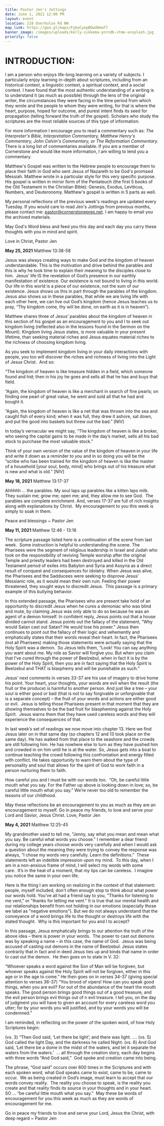 ```yaml
---
title: Pastor Jen's Jottings
date: June 1, 2021 12:00 PM
layout: event
location: 218 Overhulse Rd NW
map_link: https://goo.gl/maps/FykeCyepBDwUDmeF7
banner_image: /images/uploads/kelly-sikkema-ynrndb-xtme-unsplash.jpg
priority: false
---
```

# **INTRODUCTION:**

I am a person who enjoys life-long learning on a variety of subjects.  I particularly enjoy learning in-depth about scriptures, including from an historical context, a linguistic context, a spiritual context, and a social context. I have found that the most authentic understanding of a writing is to understand it (as much as possible) through the lens of the original writer, the circumstances they were facing in the time period from which they wrote and the people to whom they were writing, for that is where the heart, purpose, hoped for outcome, and purest intent finds its seed for propagation (telling forward the truth of the gospel). Scholars who study the scriptures are the most reliable sources of this type of information. 

For more information I encourage you to read a commentary such as: *The Interpreter's Bible, Interpretation Commentary, Matthew Henry's Commentary, John Calvin's Commentary, or The Reformation Commentary*. There is a long list of commentaries available. If you are a member of Cornerstone and would like more information, I am willing to lend you a commentary.

Matthew's Gospel was written to the Hebrew people to encourage them to place their faith in God who sent Jesus of Nazareth to be God's promised Messiah.  Matthew wrote in a particular style for this very specific purpose. His gospel is written in mirror form of the Pentateuch (the first 5 books of the Old Testament in the Christian Bible): Genesis, Exodus, Leviticus, Numbers, and Deuteronomy. Matthew's gospel is written in 5 parts as well. 

My personal reflections of the previous week's readings are updated every Tuesday. If you would care to read Jen's Jottings from previous months, please contact me: pastor@cornerstonepres.net. I am happy to email you the archived materials.

May God's Word bless and feed you this day and each day you carry these thoughts with you in mind and spirit.

Love in Christ, Pastor Jen

**May 25, 2021**   Matthew 13:38-58

Jesus was always creating ways to make God and the kingdom of heaven understandable. This is the motivation and drive behind the parables and this is why he took time to explain their meaning to the disciples close to him.  Jesus’ life IS the revelation of God’s presence in our earthly manifestation of existence. Our existence is not bound to living in this world. Our life in this world is a piece of our existence, not the sum of our existence. Jesus shows us this in part through the parables of the kingdom. Jesus also shows us in these parables, that while we are living life with each other here, we can live out God’s kingdom (hence Jesus teaches us to pray, “Thy kingdom come, thy will be done, on earth as it is in heaven”). 

Matthew shares three of Jesus’ parables about the kingdom of heaven in this section of his gospel as an encouragement to you and I to seek out kingdom living (reflected also in the lessons found in the Sermon on the Mount). Kingdom living Jesus states, is more valuable in your present lifetime, than seeking material riches and Jesus equates material riches to the richness of choosing kingdom living. 

As you seek to implement kingdom living in your daily interactions with people, you too will discover the riches and richness of living into the Light of Jesus Christ.  And so:

“The kingdom of heaven is like treasure hidden in a field, which someone found and hid; then in his joy he goes and sells all that he has and buys that field.

“Again, the kingdom of heaven is like a merchant in search of fine pearls; on finding one pearl of great value, he went and sold all that he had and bought it.

“Again, the kingdom of heaven is like a net that was thrown into the sea and caught fish of every kind; when it was full, they drew it ashore, sat down, and put the good into baskets but threw out the bad.” \[NIV]

In today’s vernacular we might say, “The kingdom of heaven is like a broker, who seeing the capital gains to be made in the day’s market, sells all his bad stock to purchase the most valuable stock.”  

Think of your own version of the value of the kingdom of heaven in your life and write it down as a reminder to you and in so doing you will be the “scribe who has been trained for the kingdom of heaven is like the master of a household \[your soul, body, mind] who brings out of his treasure what is new and what is old.” \[NIV]

**May 18, 2021** Matthew 13:17-37

Ahhhhh … the parables. My soul laps up parables like a kitten laps milk. They sustain me; grow me; open me; and, they allow me to see God.  The parables are complete enrichment. And, verses 17-37 are full of rich insights along with explanations by Christ.  My encouragement to you this week is simply to soak in them.

Peace and blessings ~ Pastor Jen

**May 11, 2021** Matthew 12:46 - 13:16

The scripture passage listed here is a continuation of the scene from last week.  Some instruction is helpful to understanding the scene. The Pharisees were the segment of religious leadership in Israel and Judah who took on the responsibility of reviving Temple worship after the original Temple and priestly leaders had been destroyed and killed in the Old Testament period of exiles into Babylon and Syria and Assyria as a direct result of conquest and consequences for idolatry. When Jesus was alive, the Pharisees and the Sadducees were seeking to disprove Jesus’ Messianic role, as it would mean their own ruin. Feeling their power threatened, they sought ways to discredit Jesus.  This passage is a primary example of this bullying behavior.

In this extended passage, the Pharisees who are present take hold of an opportunity to discredit Jesus when he cures a demoniac who was blind and mute, by claiming Jesus was only able to do so because he was an agent of a demon himself. In confident reply, Jesus points out that a house divided cannot stand. Jesus points out the fallacy of the statement, “Why would Satan cast out Satan? He would lose his power.” Jesus then continues to point out the fallacy of their logic and vehemently and emphatically states that their words reveal their heart. In fact, the Pharisees (not all Pharisees) making those statements were actually saying that the Holy Spirit was a demon.  So Jesus tells them, “Look! You can say anything you want about me. My role as Savior will forgive you. But when you claim that I’ve cured through the power of Beelzebul, when in fact it is by the power of the Holy Spirit, then you are in fact saying that the Holy Spirit is Beelzebul and THAT is blasphemy and will be punishable as such.”

Jesus’ next comments in verses 33-37 are his use of imagery to drive home his point. Your heart, your thoughts, your words are evil when the result (the fruit or the produce) is harmful to another person. And just like a tree – your soul is either good or bad (that is not to say forgivable or unforgivable that is a separate concept) – the fruit of your words and actions are either good or evil.  Jesus is telling those Pharisees present in that moment that they are showing themselves to be the bad fruit for blaspheming against the Holy Spirit.  Jesus warns them that they have used careless words and they will experience the consequences of that.

In last week’s set of readings we now move into chapter 13. Here we find Jesus later on in that same day (so chapters 12 and 13 took place on the same day). He has walked from that place to the seashore and the crowds are still following him. He has nowhere else to turn as they have pushed him and crowded in on him until he is at the water. So, Jesus gets into a boat to continue teaching the crowd following this confrontation and energy filled with conflict. He takes opportunity to warn them about the type of personality and soul that allows for the spirit of God to work faith in a person nurturing them to faith.

How careful you and I must be with our words too.  “Oh, be careful little mouth what you say. For the Father up above is looking down in love; so, be careful little mouth what you say.” We’re never too old to remember the lessons of our childhood.

May these reflections be an encouragement to you as much as they are an encouragement to myself. Go in peace my friends, to love and serve your Lord and Savior, Jesus Christ.  Love, Pastor Jen

**May 4, 2021**  Matthew 12:25-45

My grandmother used to tell me, "Jenny, say what you mean and mean what you say. Be careful what words you choose." I remember a dear friend during my college years choose words very carefully and when I would ask a question about the meaning they were trying to convey the response was always, “I chose my words very carefully. Learn the definitions.”  These statements left an indelible impression upon my mind.  To this day, when I am in a non-anxious frame of mind, I will select my words with some care.  It’s in the heat of a moment, that my lips can be careless.  I imagine you notice the same in your own life.

Here is the thing I am working on realizing in the context of that statement: people, myself included, don't often enough stop to think about what power our words hold. You've all had a friend say to you, "Thanks for listening to me vent," or "thanks for letting me vent." It is true that our mental health and our relationships benefit from not holding in our emotions (especially those we label as "negative emotions"). But we do not always understand that the conveyance of a word brings life to the thought or destroys life with the stated thought.  Why is this important for you and I to accept?

In this passage, Jesus emphatically brings to our attention the truth of the above idea – there is power in your words.  The power to cast out demons was by speaking a name – in this case, the name of God.  Jesus was being accused of casting out demons in the name of Beelzebul. Jesus states contrarily that in fact and in deed Jesus ties up and binds that name in order to cast out the demon.  He then goes on to state in V. 32:

“Whoever speaks a word against the Son of Man will be forgiven, but whoever speaks against the Holy Spirit will not be forgiven, either in this age or in the age to come.” He then goes on in verses 34-37 (giving special attention to verses 36-37) “You brood of vipers! How can you speak good things, when you are evil? For out of the abundance of the heart the mouth speaks. The good person brings good things out of a good treasure, and the evil person brings evil things out of n evil treasure. I tell you, on the day of judgment you will have to given an account for every careless word you utter; for by your words you will justified, and by your words you will be condemned.”

I am reminded, in reflecting on the power of the spoken word, of how Holy Scriptures begin:

(vs. 3) “Then God said, ‘Let there be light’; and there was light. …. (vs. 5) God called the light Day, and the darkness he called Night. (vs. 6) And God said, ‘Let there be a dome in the midst of the waters, and let it separate the waters from the waters.’  … all through the creation story, each day begins with three words “And God said,”  God spoke and creation came into being.

The phrase, “God said” occurs over 600 times in the Scriptures and with each spoken word, what God speaks came to exist, came to be, came to occur.  We as being created in God’s image, must learn to accept that our words convey reality.  The reality you choose to speak, is the reality you create and that reality finds its source in your thoughts and in your heart. SO … “be careful little mouth what you say.”  May these be words of encouragement for you this week as much as they are words of encouragement for me.

Go in peace my friends to love and serve your Lord, Jesus the Christ, with deep regard ~ Pastor Jen